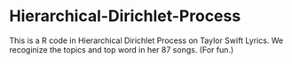 # Hierarchical-Dirichlet-Process
This is a R code in Hierarchical Dirichlet Process on Taylor Swift Lyrics. 
We recoginize the topics and top word in her 87 songs. (For fun.)
